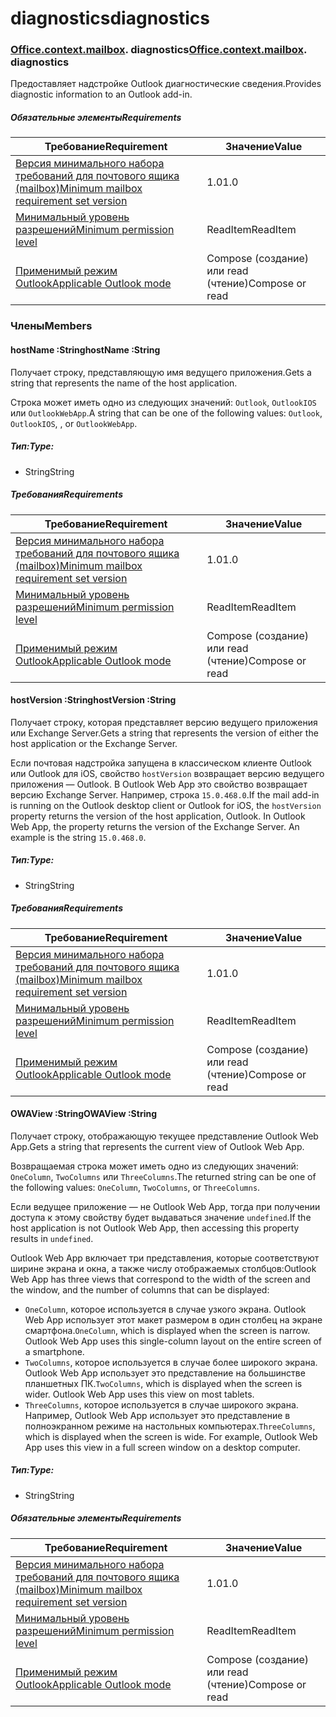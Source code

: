 
# <a name="diagnostics"></a><span data-ttu-id="40aa4-101">diagnostics</span><span class="sxs-lookup"><span data-stu-id="40aa4-101">diagnostics</span></span>

### <span data-ttu-id="40aa4-p101">[Office](Office.md)[.context](Office.context.md)[.mailbox](Office.context.mailbox.md). diagnostics</span><span class="sxs-lookup"><span data-stu-id="40aa4-p101">[Office](Office.md)[.context](Office.context.md)[.mailbox](Office.context.mailbox.md). diagnostics</span></span>

<span data-ttu-id="40aa4-104">Предоставляет надстройке Outlook диагностические сведения.</span><span class="sxs-lookup"><span data-stu-id="40aa4-104">Provides diagnostic information to an Outlook add-in.</span></span>

##### <a name="requirements"></a><span data-ttu-id="40aa4-105">Обязательные элементы</span><span class="sxs-lookup"><span data-stu-id="40aa4-105">Requirements</span></span>

|<span data-ttu-id="40aa4-106">Требование</span><span class="sxs-lookup"><span data-stu-id="40aa4-106">Requirement</span></span>| <span data-ttu-id="40aa4-107">Значение</span><span class="sxs-lookup"><span data-stu-id="40aa4-107">Value</span></span>|
|---|---|
|[<span data-ttu-id="40aa4-108">Версия минимального набора требований для почтового ящика (mailbox)</span><span class="sxs-lookup"><span data-stu-id="40aa4-108">Minimum mailbox requirement set version</span></span>](/javascript/office/requirement-sets/outlook-api-requirement-sets)| <span data-ttu-id="40aa4-109">1.0</span><span class="sxs-lookup"><span data-stu-id="40aa4-109">1.0</span></span>|
|[<span data-ttu-id="40aa4-110">Минимальный уровень разрешений</span><span class="sxs-lookup"><span data-stu-id="40aa4-110">Minimum permission level</span></span>](https://docs.microsoft.com/outlook/add-ins/understanding-outlook-add-in-permissions)| <span data-ttu-id="40aa4-111">ReadItem</span><span class="sxs-lookup"><span data-stu-id="40aa4-111">ReadItem</span></span>|
|[<span data-ttu-id="40aa4-112">Применимый режим Outlook</span><span class="sxs-lookup"><span data-stu-id="40aa4-112">Applicable Outlook mode</span></span>](https://docs.microsoft.com/outlook/add-ins/#extension-points)| <span data-ttu-id="40aa4-113">Compose (создание) или read (чтение)</span><span class="sxs-lookup"><span data-stu-id="40aa4-113">Compose or read</span></span>|

### <a name="members"></a><span data-ttu-id="40aa4-114">Члены</span><span class="sxs-lookup"><span data-stu-id="40aa4-114">Members</span></span>

####  <a name="hostname-string"></a><span data-ttu-id="40aa4-115">hostName :String</span><span class="sxs-lookup"><span data-stu-id="40aa4-115">hostName :String</span></span>

<span data-ttu-id="40aa4-116">Получает строку, представляющую имя ведущего приложения.</span><span class="sxs-lookup"><span data-stu-id="40aa4-116">Gets a string that represents the name of the host application.</span></span>

<span data-ttu-id="40aa4-117">Строка может иметь одно из следующих значений: `Outlook`, `OutlookIOS` или `OutlookWebApp`.</span><span class="sxs-lookup"><span data-stu-id="40aa4-117">A string that can be one of the following values: `Outlook`, `OutlookIOS`, , or `OutlookWebApp`.</span></span>

##### <a name="type"></a><span data-ttu-id="40aa4-118">Тип:</span><span class="sxs-lookup"><span data-stu-id="40aa4-118">Type:</span></span>

*   <span data-ttu-id="40aa4-119">String</span><span class="sxs-lookup"><span data-stu-id="40aa4-119">String</span></span>

##### <a name="requirements"></a><span data-ttu-id="40aa4-120">Требования</span><span class="sxs-lookup"><span data-stu-id="40aa4-120">Requirements</span></span>

|<span data-ttu-id="40aa4-121">Требование</span><span class="sxs-lookup"><span data-stu-id="40aa4-121">Requirement</span></span>| <span data-ttu-id="40aa4-122">Значение</span><span class="sxs-lookup"><span data-stu-id="40aa4-122">Value</span></span>|
|---|---|
|[<span data-ttu-id="40aa4-123">Версия минимального набора требований для почтового ящика (mailbox)</span><span class="sxs-lookup"><span data-stu-id="40aa4-123">Minimum mailbox requirement set version</span></span>](/javascript/office/requirement-sets/outlook-api-requirement-sets)| <span data-ttu-id="40aa4-124">1.0</span><span class="sxs-lookup"><span data-stu-id="40aa4-124">1.0</span></span>|
|[<span data-ttu-id="40aa4-125">Минимальный уровень разрешений</span><span class="sxs-lookup"><span data-stu-id="40aa4-125">Minimum permission level</span></span>](https://docs.microsoft.com/outlook/add-ins/understanding-outlook-add-in-permissions)| <span data-ttu-id="40aa4-126">ReadItem</span><span class="sxs-lookup"><span data-stu-id="40aa4-126">ReadItem</span></span>|
|[<span data-ttu-id="40aa4-127">Применимый режим Outlook</span><span class="sxs-lookup"><span data-stu-id="40aa4-127">Applicable Outlook mode</span></span>](https://docs.microsoft.com/outlook/add-ins/#extension-points)| <span data-ttu-id="40aa4-128">Compose (создание) или read (чтение)</span><span class="sxs-lookup"><span data-stu-id="40aa4-128">Compose or read</span></span>|

####  <a name="hostversion-string"></a><span data-ttu-id="40aa4-129">hostVersion :String</span><span class="sxs-lookup"><span data-stu-id="40aa4-129">hostVersion :String</span></span>

<span data-ttu-id="40aa4-130">Получает строку, которая представляет версию ведущего приложения или Exchange Server.</span><span class="sxs-lookup"><span data-stu-id="40aa4-130">Gets a string that represents the version of either the host application or the Exchange Server.</span></span>

<span data-ttu-id="40aa4-p102">Если почтовая надстройка запущена в классическом клиенте Outlook или Outlook для iOS, свойство `hostVersion` возвращает версию ведущего приложения — Outlook. В Outlook Web App это свойство возвращает версию Exchange Server. Например, строка `15.0.468.0`.</span><span class="sxs-lookup"><span data-stu-id="40aa4-p102">If the mail add-in is running on the Outlook desktop client or Outlook for iOS, the `hostVersion` property returns the version of the host application, Outlook. In Outlook Web App, the property returns the version of the Exchange Server. An example is the string `15.0.468.0`.</span></span>

##### <a name="type"></a><span data-ttu-id="40aa4-134">Тип:</span><span class="sxs-lookup"><span data-stu-id="40aa4-134">Type:</span></span>

*   <span data-ttu-id="40aa4-135">String</span><span class="sxs-lookup"><span data-stu-id="40aa4-135">String</span></span>

##### <a name="requirements"></a><span data-ttu-id="40aa4-136">Требования</span><span class="sxs-lookup"><span data-stu-id="40aa4-136">Requirements</span></span>

|<span data-ttu-id="40aa4-137">Требование</span><span class="sxs-lookup"><span data-stu-id="40aa4-137">Requirement</span></span>| <span data-ttu-id="40aa4-138">Значение</span><span class="sxs-lookup"><span data-stu-id="40aa4-138">Value</span></span>|
|---|---|
|[<span data-ttu-id="40aa4-139">Версия минимального набора требований для почтового ящика (mailbox)</span><span class="sxs-lookup"><span data-stu-id="40aa4-139">Minimum mailbox requirement set version</span></span>](/javascript/office/requirement-sets/outlook-api-requirement-sets)| <span data-ttu-id="40aa4-140">1.0</span><span class="sxs-lookup"><span data-stu-id="40aa4-140">1.0</span></span>|
|[<span data-ttu-id="40aa4-141">Минимальный уровень разрешений</span><span class="sxs-lookup"><span data-stu-id="40aa4-141">Minimum permission level</span></span>](https://docs.microsoft.com/outlook/add-ins/understanding-outlook-add-in-permissions)| <span data-ttu-id="40aa4-142">ReadItem</span><span class="sxs-lookup"><span data-stu-id="40aa4-142">ReadItem</span></span>|
|[<span data-ttu-id="40aa4-143">Применимый режим Outlook</span><span class="sxs-lookup"><span data-stu-id="40aa4-143">Applicable Outlook mode</span></span>](https://docs.microsoft.com/outlook/add-ins/#extension-points)| <span data-ttu-id="40aa4-144">Compose (создание) или read (чтение)</span><span class="sxs-lookup"><span data-stu-id="40aa4-144">Compose or read</span></span>|

####  <a name="owaview-string"></a><span data-ttu-id="40aa4-145">OWAView :String</span><span class="sxs-lookup"><span data-stu-id="40aa4-145">OWAView :String</span></span>

<span data-ttu-id="40aa4-146">Получает строку, отображающую текущее представление Outlook Web App.</span><span class="sxs-lookup"><span data-stu-id="40aa4-146">Gets a string that represents the current view of Outlook Web App.</span></span>

<span data-ttu-id="40aa4-147">Возвращаемая строка может иметь одно из следующих значений: `OneColumn`, `TwoColumns` или `ThreeColumns`.</span><span class="sxs-lookup"><span data-stu-id="40aa4-147">The returned string can be one of the following values: `OneColumn`, `TwoColumns`, or `ThreeColumns`.</span></span>

<span data-ttu-id="40aa4-148">Если ведущее приложение — не Outlook Web App, тогда при получении доступа к этому свойству будет выдаваться значение `undefined`.</span><span class="sxs-lookup"><span data-stu-id="40aa4-148">If the host application is not Outlook Web App, then accessing this property results in `undefined`.</span></span>

<span data-ttu-id="40aa4-149">Outlook Web App включает три представления, которые соответствуют ширине экрана и окна, а также числу отображаемых столбцов:</span><span class="sxs-lookup"><span data-stu-id="40aa4-149">Outlook Web App has three views that correspond to the width of the screen and the window, and the number of columns that can be displayed:</span></span>

*   <span data-ttu-id="40aa4-p103">`OneColumn`, которое используется в случае узкого экрана. Outlook Web App использует этот макет размером в один столбец на экране смартфона.</span><span class="sxs-lookup"><span data-stu-id="40aa4-p103">`OneColumn`, which is displayed when the screen is narrow. Outlook Web App uses this single-column layout on the entire screen of a smartphone.</span></span>
*   <span data-ttu-id="40aa4-p104">`TwoColumns`, которое используется в случае более широкого экрана. Outlook Web App использует это представление на большинстве планшетных ПК.</span><span class="sxs-lookup"><span data-stu-id="40aa4-p104">`TwoColumns`, which is displayed when the screen is wider. Outlook Web App uses this view on most tablets.</span></span>
*   <span data-ttu-id="40aa4-p105">`ThreeColumns`, которое используется в случае широкого экрана. Например, Outlook Web App использует это представление в полноэкранном режиме на настольных компьютерах.</span><span class="sxs-lookup"><span data-stu-id="40aa4-p105">`ThreeColumns`, which is displayed when the screen is wide. For example, Outlook Web App uses this view in a full screen window on a desktop computer.</span></span>

##### <a name="type"></a><span data-ttu-id="40aa4-156">Тип:</span><span class="sxs-lookup"><span data-stu-id="40aa4-156">Type:</span></span>

*   <span data-ttu-id="40aa4-157">String</span><span class="sxs-lookup"><span data-stu-id="40aa4-157">String</span></span>

##### <a name="requirements"></a><span data-ttu-id="40aa4-158">Обязательные элементы</span><span class="sxs-lookup"><span data-stu-id="40aa4-158">Requirements</span></span>

|<span data-ttu-id="40aa4-159">Требование</span><span class="sxs-lookup"><span data-stu-id="40aa4-159">Requirement</span></span>| <span data-ttu-id="40aa4-160">Значение</span><span class="sxs-lookup"><span data-stu-id="40aa4-160">Value</span></span>|
|---|---|
|[<span data-ttu-id="40aa4-161">Версия минимального набора требований для почтового ящика (mailbox)</span><span class="sxs-lookup"><span data-stu-id="40aa4-161">Minimum mailbox requirement set version</span></span>](/javascript/office/requirement-sets/outlook-api-requirement-sets)| <span data-ttu-id="40aa4-162">1.0</span><span class="sxs-lookup"><span data-stu-id="40aa4-162">1.0</span></span>|
|[<span data-ttu-id="40aa4-163">Минимальный уровень разрешений</span><span class="sxs-lookup"><span data-stu-id="40aa4-163">Minimum permission level</span></span>](https://docs.microsoft.com/outlook/add-ins/understanding-outlook-add-in-permissions)| <span data-ttu-id="40aa4-164">ReadItem</span><span class="sxs-lookup"><span data-stu-id="40aa4-164">ReadItem</span></span>|
|[<span data-ttu-id="40aa4-165">Применимый режим Outlook</span><span class="sxs-lookup"><span data-stu-id="40aa4-165">Applicable Outlook mode</span></span>](https://docs.microsoft.com/outlook/add-ins/#extension-points)| <span data-ttu-id="40aa4-166">Compose (создание) или read (чтение)</span><span class="sxs-lookup"><span data-stu-id="40aa4-166">Compose or read</span></span>|